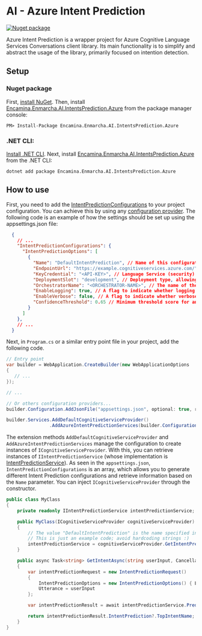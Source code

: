 ﻿# AI - Azure Intent Prediction

[![Nuget package](https://img.shields.io/nuget/v/Encamina.Enmarcha.AI.IntentsPrediction.Azure)](https://www.nuget.org/packages/Encamina.Enmarcha.AI.IntentsPrediction.Azure)

Azure Intent Prediction is a wrapper project for Azure Cognitive Language Services Conversations client library. Its main functionality is to simplify and abstract the usage of the library, primarily focused on intention detection.

## Setup

### Nuget package

First, [install NuGet](http://docs.nuget.org/docs/start-here/installing-nuget). Then, install [Encamina.Enmarcha.AI.IntentsPrediction.Azure](https://www.nuget.org/packages/Encamina.Enmarcha.AI.IntentsPrediction.Azure) from the package manager console:

    PM> Install-Package Encamina.Enmarcha.AI.IntentsPrediction.Azure

### .NET CLI:

[Install .NET CLI](https://learn.microsoft.com/en-us/dotnet/core/tools/). Next, install [Encamina.Enmarcha.AI.IntentsPrediction.Azure](https://www.nuget.org/packages/Encamina.Enmarcha.AI.IntentsPrediction.Azure) from the .NET CLI:

    dotnet add package Encamina.Enmarcha.AI.IntentsPrediction.Azure

## How to use

First, you need to add the [IntentPredictionConfigurations](./IntentPredictionConfigurations.cs) to your project configuration. You can achieve this by using any [configuration provider](https://learn.microsoft.com/en-us/dotnet/core/extensions/configuration). The following code is an example of how the settings should be set up using the appsettings.json file:

```json
  {
    // ...
    "IntentPredictionConfigurations": {    
      "IntentPredictionOptions": [
        {
          "Name": "DefaultIntentPrediction", // Name of this configuration
          "EndpointUrl": "https://example.cognitiveservices.azure.com/", // Language Service endpoint's url
          "KeyCredential": "<API-KEY>", // Language Service (security) key
          "DeploymentSlot": "development", // Deployment type, allowing the 'test' and 'prod' ('production' works as well)
          "OrchestratorName": "<ORCHESTRATOR-NAME>", // The name of the Orchestrator to use as intent prediction service from Azure
          "EnableLogging": true, // A flag to indicate whether logging is enabled
          "EnableVerbose": false, // A flag to indicate whether verbose mode is enabled
          "ConfidenceThreshold": 0.65 // Minimum threshold score for answers, value ranges from 0 to 1
        }
      ]
    },
    // ...
  }
```
Next, in `Program.cs` or a similar entry point file in your project, add the following code.

```csharp
// Entry point
var builder = WebApplication.CreateBuilder(new WebApplicationOptions
{
   // ...
});

// ...

// Or others configuration providers...
builder.Configuration.AddJsonFile("appsettings.json", optional: true, reloadOnChange: true); 

builder.Services.AddDefaultCognitiveServiceProvider()
                .AddAzureIntentPredictionServices(builder.Configuration);
```

The extension methods `AddDefaultCognitiveServiceProvider` and `AddAzureIntentPredictionServices` manage the configuration to create instances of `ICognitiveServiceProvider`. With this, you can retrieve instances of `IIntentPredictionService` (whose implementation is [IntentPredictionService](./IntentPredictionService.cs)). As seen in the `appsettings.json`, `IntentPredictionConfigurations` is an array, which allows you to generate different Intent Prediction configurations and retrieve information based on the `Name` parameter. You can inject `ICognitiveServiceProvider` through the constructor.

```csharp
public class MyClass
{
    private readonly IIntentPredictionService intentPredictionService;

    public MyClass(ICognitiveServiceProvider cognitiveServiceProvider)
    {
        // The value "DefaultIntentPrediction" is the name specified in the JSON from the previous code.
        // This is just an example code; avoid hardcoding strings :)
        intentPredictionService = cognitiveServiceProvider.GetIntentPredictionService("DefaultIntentPrediction");
    }

    public async Task<string> GetIntentAsync(string userInput, CancellationToken cancellationToken)
    {
        var intentPredictionRequest = new IntentPredictionRequest()
        {
            IntentPredictionOptions = new IntentPredictionOptions() { Language = CultureInfo.CurrentCulture },
            Utterance = userInput
        };

        var intentPredictionResult = await intentPredictionService.PredictIntentAsync(intentPredictionRequest, cancellationToken);

        return intentPredictionResult.IntentPrediction?.TopIntentName;
    }
}
```